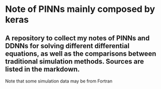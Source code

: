 
  <h1> Note of PINNs mainly composed by keras </h1>

<h2> A repository to collect my notes of PINNs and DDNNs for solving different differential equations, 
  as well as the comparisons between traditional simulation methods. Sources are listed in the markdown.</h2>

Note that some simulation data may be from Fortran
